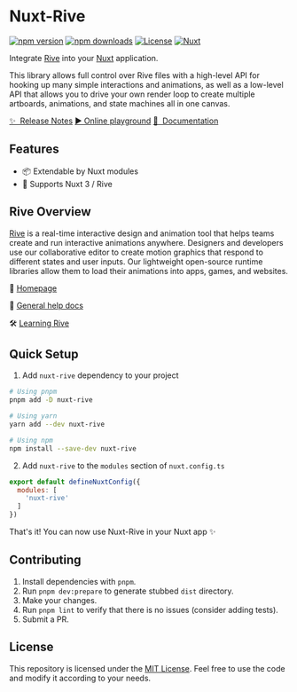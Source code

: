 <!--
Get your module up and running quickly.

Find and replace all on all files (CMD+SHIFT+F):
- Name: My Module
- Package name: nuxt-rive
- Description: My new Nuxt module
-->

# Nuxt-Rive

[![npm version][npm-version-src]][npm-version-href]
[![npm downloads][npm-downloads-src]][npm-downloads-href]
[![License][license-src]][license-href]
[![Nuxt][nuxt-src]][nuxt-href]

Integrate [Rive](https://rive.app) into your [Nuxt](https://nuxt.com) application.

This library allows full control over Rive files with a high-level API for hooking up many simple interactions and animations, as well as a low-level API that allows you to drive your own render loop to create multiple artboards, animations, and state machines all in one canvas.

 [✨ &nbsp;Release Notes](/CHANGELOG.md)
 [▶️ Online playground](https://stackblitz.com/~/github.com/mrnasil/nuxt-rive)
 [📖 &nbsp;Documentation](https://help.rive.app/getting-started/introduction)

## Features

- 📦  Extendable by Nuxt modules
- 🚀  Supports Nuxt 3 / Rive


## Rive Overview

[Rive](https://rive.app) is a real-time interactive design and animation tool that helps teams create and run interactive animations anywhere. Designers and developers use our collaborative editor to create motion graphics that respond to different states and user inputs. Our lightweight open-source runtime libraries allow them to load their animations into apps, games, and websites.

🏡 [Homepage](https://rive.app/)

📘 [General help docs](https://help.rive.app/)

🛠 [Learning Rive](https://rive.app/learn-rive)

## Quick Setup

1. Add `nuxt-rive` dependency to your project

```bash
# Using pnpm
pnpm add -D nuxt-rive

# Using yarn
yarn add --dev nuxt-rive

# Using npm
npm install --save-dev nuxt-rive
```

2. Add `nuxt-rive` to the `modules` section of `nuxt.config.ts`

```js
export default defineNuxtConfig({
  modules: [
    'nuxt-rive'
  ]
})
```

That's it! You can now use Nuxt-Rive in your Nuxt app ✨

## Contributing

1. Install dependencies with `pnpm`.
2. Run `pnpm dev:prepare` to generate stubbed `dist` directory.
3. Make your changes.
4. Run `pnpm lint`  to verify that there is no issues (consider adding tests).
5. Submit a PR.

## License

This repository is licensed under the [MIT License](LICENSE). Feel free to use the code and modify it according to your needs.

<!-- Badges -->
[npm-version-src]: https://img.shields.io/npm/v/nuxt-rive/latest.svg?style=flat&colorA=020420&colorB=00DC82
[npm-version-href]: https://npmjs.com/package/nuxt-rive

[npm-downloads-src]: https://img.shields.io/npm/dm/nuxt-rive.svg?style=flat&colorA=020420&colorB=00DC82
[npm-downloads-href]: https://npmjs.com/package/nuxt-rive

[license-src]: https://img.shields.io/npm/l/nuxt-rive.svg?style=flat&colorA=020420&colorB=00DC82
[license-href]: https://npmjs.com/package/nuxt-rive

[nuxt-src]: https://img.shields.io/badge/Nuxt-020420?logo=nuxt.js
[nuxt-href]: https://nuxt.com
